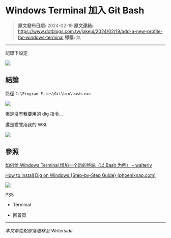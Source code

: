 # Windows Terminal 加入 Git Bash

> **原文發布日期:** 2024-02-19
> **原文連結:** https://www.dotblogs.com.tw/jakeuj/2024/02/19/add-a-new-profile-for-windows-terminal
> **標籤:** 無

---

記錄下設定

![](https://dotblogsfile.blob.core.windows.net/user/小小朱/47a937d2-bc12-4c99-a7e3-a704d74e02aa/1708335949.png.png)

## 結論

路徑 `C:\Program Files\Git\bin\bash.exe`

![](https://dotblogsfile.blob.core.windows.net/user/小小朱/47a937d2-bc12-4c99-a7e3-a704d74e02aa/1708335542.png.png)

但是沒有我要用的 dig 指令…

還是乖乖用我的 WSL

![](https://dotblogsfile.blob.core.windows.net/user/小小朱/47a937d2-bc12-4c99-a7e3-a704d74e02aa/1708336112.png.png)

## 參照

[如何给 Windows Terminal 增加一个新的终端（以 Bash 为例） - walterlv](https://blog.walterlv.com/post/add-a-new-profile-for-windows-terminal.html)

[How to Install Dig on Windows {Step-by-Step Guide} (phoenixnap.com)](https://phoenixnap.com/kb/dig-windows)

![](https://card.psnprofiles.com/1/jakeuj.png)

PS5

* Terminal

* 回首頁

---

*本文章從點部落遷移至 Writerside*
